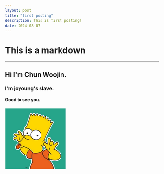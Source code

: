 ```yaml
---
layout: post
title: "first posting"
description: This is first posting!
date: 2024-08-07
---
```


# This is a **markdown**
***

## Hi I'm Chun Woojin.
### I'm joyoung's slave.
#### Good to see you.


<img src="/assets/img/simson.jpg" width="200px" height="200px">